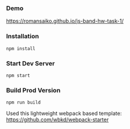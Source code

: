 ### Demo
https://romansaiko.github.io/js-band-hw-task-1/

### Installation
```
npm install
```

### Start Dev Server
```
npm start
```

### Build Prod Version
```
npm run build
```

Used this lightweight webpack based template:
https://github.com/wbkd/webpack-starter
